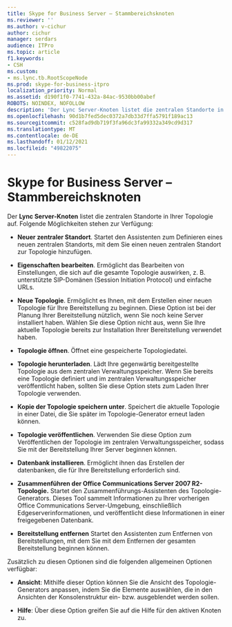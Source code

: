 ```yaml
---
title: Skype for Business Server – Stammbereichsknoten
ms.reviewer: ''
ms.author: v-cichur
author: cichur
manager: serdars
audience: ITPro
ms.topic: article
f1.keywords:
- CSH
ms.custom:
- ms.lync.tb.RootScopeNode
ms.prod: skype-for-business-itpro
localization_priority: Normal
ms.assetid: d190f1f0-7741-432a-84ac-9530bb00abef
ROBOTS: NOINDEX, NOFOLLOW
description: 'Der Lync Server-Knoten listet die zentralen Standorte in Ihrer Topologie auf. Folgende Möglichkeiten stehen zur Verfügung:'
ms.openlocfilehash: 90d1b7fed5dec0372a7db33d7ffa5791f189ac13
ms.sourcegitcommit: c528fad9db719f3fa96dc3fa99332a349cd9d317
ms.translationtype: MT
ms.contentlocale: de-DE
ms.lasthandoff: 01/12/2021
ms.locfileid: "49822075"
---
```

# <a name="skype-for-business-server-root-scope-node"></a>Skype for Business Server – Stammbereichsknoten
 
Der **Lync Server-Knoten** listet die zentralen Standorte in Ihrer Topologie auf. Folgende Möglichkeiten stehen zur Verfügung:
  
- **Neuer zentraler Standort**. Startet den Assistenten zum Definieren eines neuen zentralen Standorts, mit dem Sie einen neuen zentralen Standort zur Topologie hinzufügen.
    
- **Eigenschaften bearbeiten**. Ermöglicht das Bearbeiten von Einstellungen, die sich auf die gesamte Topologie auswirken, z. B. unterstützte SIP-Domänen (Session Initiation Protocol) und einfache URLs.
    
- **Neue Topologie**. Ermöglicht es Ihnen, mit dem Erstellen einer neuen Topologie für Ihre Bereitstellung zu beginnen. Diese Option ist bei der Planung Ihrer Bereitstellung nützlich, wenn Sie noch keine Server installiert haben. Wählen Sie diese Option nicht aus, wenn Sie Ihre aktuelle Topologie bereits zur Installation Ihrer Bereitstellung verwendet haben.
    
- **Topologie öffnen**. Öffnet eine gespeicherte Topologiedatei.
    
- **Topologie herunterladen**. Lädt Ihre gegenwärtig bereitgestellte Topologie aus dem zentralen Verwaltungsspeicher. Wenn Sie bereits eine Topologie definiert und im zentralen Verwaltungsspeicher veröffentlicht haben, sollten Sie diese Option stets zum Laden Ihrer Topologie verwenden.
    
- **Kopie der Topologie speichern unter**. Speichert die aktuelle Topologie in einer Datei, die Sie später im Topologie-Generator erneut laden können.
    
- **Topologie veröffentlichen**. Verwenden Sie diese Option zum Veröffentlichen der Topologie im zentralen Verwaltungsspeicher, sodass Sie mit der Bereitstellung Ihrer Server beginnen können.
    
- **Datenbank installieren**. Ermöglicht ihnen das Erstellen der datenbanken, die für Ihre Bereitstellung erforderlich sind.
    
- **Zusammenführen der Office Communications Server 2007 R2-Topologie.** Startet den Zusammenführungs-Assistenten des Topologie-Generators. Dieses Tool sammelt Informationen zu Ihrer vorherigen Office Communications Server-Umgebung, einschließlich Edgeserverinformationen, und veröffentlicht diese Informationen in einer freigegebenen Datenbank. 
    
- **Bereitstellung entfernen** Startet den Assistenten zum Entfernen von Bereitstellungen, mit dem Sie mit dem Entfernen der gesamten Bereitstellung beginnen können.
    
Zusätzlich zu diesen Optionen sind die folgenden allgemeinen Optionen verfügbar:
  
- **Ansicht**: Mithilfe dieser Option können Sie die Ansicht des Topologie-Generators anpassen, indem Sie die Elemente auswählen, die in den Ansichten der Konsolenstruktur ein- bzw. ausgeblendet werden sollen.
    
- **Hilfe**: Über diese Option greifen Sie auf die Hilfe für den aktiven Knoten zu.
    

